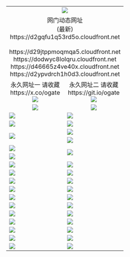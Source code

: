 ﻿<table>
  <tr></tr>
  <tr><td colspan=2 align=center><img src="https://d2gqfu1q53rd5o.cloudfront.net/Up/oGate.jpg" /></td></tr>
  <tr><td colspan=2 align=center>网门动态网址<br/>(最新)
<br>https://d2gqfu1q53rd5o.cloudfront.net
<br/>
<br>https://d29jtppmoqmqa5.cloudfront.net
<br>https://dodwyc8lolqru.cloudfront.net
<br>https://d46665z4ve40x.cloudfront.net
<br>https://d2ypvdrch1h0d3.cloudfront.net
    </td>
  </tr>
  <tr>
    <td align=center>永久网址一 请收藏<br/>https://x.co/ogate<br><a href="https://d2gqfu1q53rd5o.cloudfront.net/Up/0WMGDL1.png"><img src="https://d2gqfu1q53rd5o.cloudfront.net/Up/0WMGD1.png" /></a></td>
    <td align=center>永久网址二 请收藏<br/>https://git.io/ogate<br><a href="https://d2gqfu1q53rd5o.cloudfront.net/Up/0WMGDL2.png"><img src="https://d2gqfu1q53rd5o.cloudfront.net/Up/0WMGD2.png" /></a></td>
  </tr>
  <tr>
    <td align=center><a href="https://d2gqfu1q53rd5o.cloudfront.net/?from=github"><img src="https://d2gqfu1q53rd5o.cloudfront.net/Up/0WMPG.jpg" /></a></td>
    <td align=center><a href="https://d2gqfu1q53rd5o.cloudfront.net/ogUP.aspx?name=0oGate.apk&from=github"><img src="https://d2gqfu1q53rd5o.cloudfront.net/Up/0WMAZ.jpg" /></a></td>
  </tr>
  <tr>
    <td><a href="https://d2gqfu1q53rd5o.cloudfront.net/oNote.aspx?id=oGate&from=github" target="_blank"><img src="https://d2gqfu1q53rd5o.cloudfront.net/Up/0WCYY.jpg" /></a></td>
    <td><a href="https://d2gqfu1q53rd5o.cloudfront.net/oNote.aspx?id=oNote&from=github" target="_blank"><img src="https://d2gqfu1q53rd5o.cloudfront.net/Up/0WZTT.jpg" /></a></td>
  </tr>
  <tr>
    <td><a href="https://d2gqfu1q53rd5o.cloudfront.net/ogDY.aspx?from=github" target="_blank"><img src="https://d2gqfu1q53rd5o.cloudfront.net/Up/DY.jpg"/></a></td>
    <td><a href="https://d2gqfu1q53rd5o.cloudfront.net/ogST.aspx?from=github" target="_blank"><img src="https://d2gqfu1q53rd5o.cloudfront.net/Up/ST.jpg"/></a></td>
  </tr>
  <tr>
    <td rowspan=2><a href="https://d2gqfu1q53rd5o.cloudfront.net/ogUP.aspx?name=WJ.mp4&count=240P:5,480P:1&from=github" target="_blank"><img src="https://d2gqfu1q53rd5o.cloudfront.net/Up/WJ.jpg" /></a></td>
    <td><a href="https://d2gqfu1q53rd5o.cloudfront.net/ogUP.aspx?name=DKC.mp4&count=17&from=github" target="_blank"><img src="https://d2gqfu1q53rd5o.cloudfront.net/Up/DKC.jpg" /></a></td> 
  </tr>
  <tr>
    <td><a href="https://d2gqfu1q53rd5o.cloudfront.net/ogUP.aspx?name=LRWS.mp4&count=6B:17,5A:10,5B:35,4A:14,4B:19,3A:10,3B:26,2A:16,2B:21,1A:23,1B:29&from=github" target="_blank"><img src="https://d2gqfu1q53rd5o.cloudfront.net/Up/LRWS.jpg" /></a></td>
  </tr>
  <tr>
    <td><a href="https://d2gqfu1q53rd5o.cloudfront.net/ogUP.aspx?name=JQR.mp4&count=2&from=github" target="_blank"><img src="https://d2gqfu1q53rd5o.cloudfront.net/Up/JQR.jpg" /></a></td>   
    <td rowspan=2><a href="https://d2gqfu1q53rd5o.cloudfront.net/ogUP.aspx?name=JP.mp4&count=9&from=github" target="_blank"><img src="https://d2gqfu1q53rd5o.cloudfront.net/Up/JP.jpg" /></td>
  </tr>
  <tr>
    <td><a href="https://d2gqfu1q53rd5o.cloudfront.net/ogUP.aspx?name=ZSJ.mp4&count=16&from=github" target="_blank"><img src="https://d2gqfu1q53rd5o.cloudfront.net/Up/ZSJ.jpg" /></a></td>
  </tr>
  <tr>
    <td><a href="https://d2gqfu1q53rd5o.cloudfront.net/ogUP.aspx?name=SSZJ.mp4&count=6&from=github" target="_blank"><img src="https://d2gqfu1q53rd5o.cloudfront.net/Up/SSZJ.jpg" /></a></td>
    <td><a href="https://d2gqfu1q53rd5o.cloudfront.net/ogUP.aspx?name=WH.mp4&from=github" target="_blank"><img src="https://d2gqfu1q53rd5o.cloudfront.net/Up/WH.jpg" /></a></td>
  </tr>
  <tr>
    <td><a href="https://d2gqfu1q53rd5o.cloudfront.net/ogUP.aspx?name=3XZM.mp4&count=SP:1,480P:1,1080P:1&from=github" target="_blank"><img src="https://d2gqfu1q53rd5o.cloudfront.net/Up/3XZM.jpg" /></a></td>
    <td><a href="https://d2gqfu1q53rd5o.cloudfront.net/ogUP.aspx?name=DWHM.mp4&from=github" target="_blank"><img src="https://d2gqfu1q53rd5o.cloudfront.net/Up/DWHM.jpg" /></a></td>
  </tr>
  <tr>
    <td><a href="https://d2gqfu1q53rd5o.cloudfront.net/ogUP.aspx?name=TRHY.mp4&from=github" target="_blank"><img src="https://d2gqfu1q53rd5o.cloudfront.net/Up/TRHY.jpg" /></a></td>
    <td><a href="https://d2gqfu1q53rd5o.cloudfront.net/ogUP.aspx?name=XTFY.mp4&count=24&from=github" target="_blank"><img src="https://d2gqfu1q53rd5o.cloudfront.net/Up/XTFY.jpg" /></a></td>
  </tr>
  <tr>
    <td><a href="https://d2gqfu1q53rd5o.cloudfront.net/ogUP.aspx?name=4SQQ.mp4&count=06:18&current=06:18&from=github" target="_blank"><img src="https://d2gqfu1q53rd5o.cloudfront.net/Up/4SQQ0.jpg" /></a></td>
    <td><a href="https://d2gqfu1q53rd5o.cloudfront.net/ogUP.aspx?name=4SHQ.mp4&count=06:20&current=06:20&from=github" target="_blank"><img src="https://d2gqfu1q53rd5o.cloudfront.net/Up/4SHQ0.jpg" /></a></td>
  </tr>
  <tr>
    <td><a href="https://d2gqfu1q53rd5o.cloudfront.net/ogUP.aspx?name=4SZG.mp4&count=06:20&current=06:20&from=github" target="_blank"><img src="https://d2gqfu1q53rd5o.cloudfront.net/Up/4SZG0.jpg" /></a></td>
    <td><a href="https://d2gqfu1q53rd5o.cloudfront.net/ogUP.aspx?name=4SDJ.mp4&count=06:34&current=06:33&from=github" target="_blank"><img src="https://d2gqfu1q53rd5o.cloudfront.net/Up/4SDJ0.jpg" /></a></td>
  </tr>
  <tr>
    <td><a href="https://d2gqfu1q53rd5o.cloudfront.net/onUP.aspx?name=https://x.co/dtw99&from=github" target="_blank"><img src="https://d2gqfu1q53rd5o.cloudfront.net/Up/0DTW.jpg"/></a></td>
    <td><a href="https://d2gqfu1q53rd5o.cloudfront.net/onUP.aspx?name=https://d2ao90bsskjq20.cloudfront.net/acenter/&from=github" target="_blank"><img src="https://d2gqfu1q53rd5o.cloudfront.net/Up/0TDW.jpg" /></a></td>
  </tr>
  <tr>
    <td><a href="https://d2gqfu1q53rd5o.cloudfront.net/onUP.aspx?name=https://d23nscda4f4lvy.cloudfront.net/gb/nsc413.htm&from=github" target="_blank"><img src="https://d2gqfu1q53rd5o.cloudfront.net/Up/0DJY.jpg" /></a></td>
    <td><a href="https://d2gqfu1q53rd5o.cloudfront.net/onUP.aspx?name=https://dgocdxv5343dc.cloudfront.net/xtr/gb/prog204.html&from=github" target="_blank"><img src="https://d2gqfu1q53rd5o.cloudfront.net/Up/0XTR.jpg" /></a></td>
  </tr>
  <tr>
    <td><a href="https://d2gqfu1q53rd5o.cloudfront.net/onUP.aspx?name=https://d7203y8eitivv.cloudfront.net&from=github" target="_blank"><img src="https://d2gqfu1q53rd5o.cloudfront.net/Up/0MHW.jpg" /></a></td>
    <td><a href="https://d2gqfu1q53rd5o.cloudfront.net/onUP.aspx?name=https://d38z1xzg5vtneh.cloudfront.net&from=github" target="_blank"><img src="https://d2gqfu1q53rd5o.cloudfront.net/Up/0ZJW.jpg" /></a></td>
  </tr>
  <tr>
    <td><a href="https://d2gqfu1q53rd5o.cloudfront.net/ogUP.aspx?name=FG.zip&from=github" target="_blank"><img src="https://d2gqfu1q53rd5o.cloudfront.net/Up/FG.jpg" /></a></td>
    <td><a href="https://d2gqfu1q53rd5o.cloudfront.net/ogUP.aspx?name=FGA.apk&from=github" target="_blank"><img src="https://d2gqfu1q53rd5o.cloudfront.net/Up/FGA.jpg" /></a></td>
  </tr>
  <tr>
    <td><a href="https://d2gqfu1q53rd5o.cloudfront.net/ogUP.aspx?name=U.zip&from=github" target="_blank"><img src="https://d2gqfu1q53rd5o.cloudfront.net/Up/U.jpg" /></a></td>
    <td><a href="https://d2gqfu1q53rd5o.cloudfront.net/ogUP.aspx?name=UA.apk&from=github" target="_blank"><img src="https://d2gqfu1q53rd5o.cloudfront.net/Up/UA.jpg" /></a></td>
  </tr>
  <tr>
    <td><a href="https://d2gqfu1q53rd5o.cloudfront.net/ogUP.aspx?name=0iPPOTV.zip&from=github" target="_blank"><img src="https://d2gqfu1q53rd5o.cloudfront.net/Up/0iPPOTV.jpg" /></a></td>
    <td><a href="https://d2gqfu1q53rd5o.cloudfront.net/ogUP.aspx?name=0iNTD.apk&from=github" target="_blank"><img src="https://d2gqfu1q53rd5o.cloudfront.net/Up/0iNTD.jpg" /></a></td>
  </tr>
</table>
